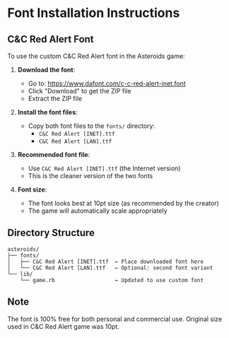 # Font Installation Instructions

## C&C Red Alert Font

To use the custom C&C Red Alert font in the Asteroids game:

1. **Download the font**:
   - Go to: https://www.dafont.com/c-c-red-alert-inet.font
   - Click "Download" to get the ZIP file
   - Extract the ZIP file

2. **Install the font files**:
   - Copy both font files to the `fonts/` directory:
     - `C&C Red Alert [INET].ttf`
     - `C&C Red Alert [LAN].ttf`

3. **Recommended font file**:
   - Use `C&C Red Alert [INET].ttf` (the Internet version)
   - This is the cleaner version of the two fonts

4. **Font size**:
   - The font looks best at 10pt size (as recommended by the creator)
   - The game will automatically scale appropriately

## Directory Structure
```
asteroids/
├── fonts/
│   ├── C&C Red Alert [INET].ttf  ← Place downloaded font here
│   └── C&C Red Alert [LAN].ttf   ← Optional: second font variant
└── lib/
    └── game.rb                   ← Updated to use custom font
```

## Note
The font is 100% free for both personal and commercial use.
Original size used in C&C Red Alert game was 10pt.
